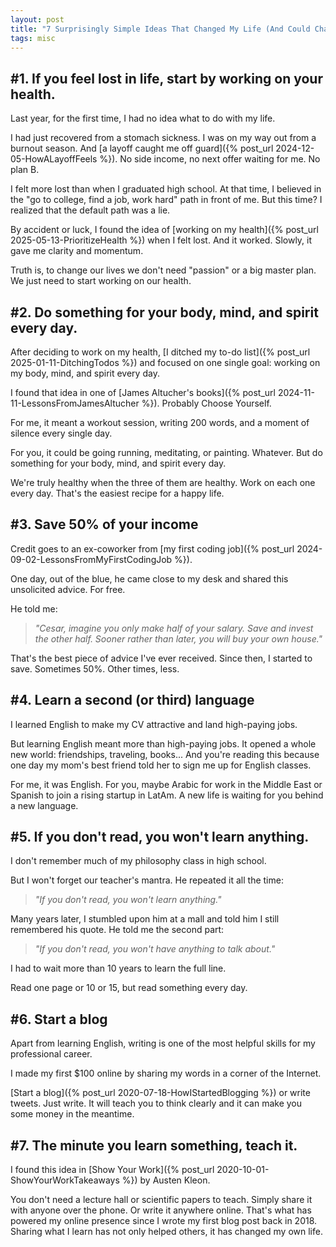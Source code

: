 ```yaml
---
layout: post
title: "7 Surprisingly Simple Ideas That Changed My Life (And Could Change Yours Too)"
tags: misc
---
```


## #1. If you feel lost in life, start by working on your health.

Last year, for the first time, I had no idea what to do with my life.

I had just recovered from a stomach sickness. I was on my way out from a burnout season. And [a layoff caught me off guard]({% post_url 2024-12-05-HowALayoffFeels %}). No side income, no next offer waiting for me. No plan B.

I felt more lost than when I graduated high school. At that time, I believed in the "go to college, find a job, work hard" path in front of me. But this time? I realized that the default path was a lie. 

By accident or luck, I found the idea of [working on my health]({% post_url 2025-05-13-PrioritizeHealth %}) when I felt lost. And it worked. Slowly, it gave me clarity and momentum.

Truth is, to change our lives we don't need "passion" or a big master plan. We just need to start working on our health.

## #2. Do something for your body, mind, and spirit every day.

After deciding to work on my health, [I ditched my to-do list]({% post_url 2025-01-11-DitchingTodos %}) and focused on one single goal: working on my body, mind, and spirit every day.

I found that idea in one of [James Altucher's books]({% post_url 2024-11-11-LessonsFromJamesAltucher %}). Probably Choose Yourself.

For me, it meant a workout session, writing 200 words, and a moment of silence every single day.

For you, it could be going running, meditating, or painting. Whatever. But do something for your body, mind, and spirit every day.

We're truly healthy when the three of them are healthy. Work on each one every day. That's the easiest recipe for a happy life.

## #3. Save 50% of your income

Credit goes to an ex-coworker from [my first coding job]({% post_url 2024-09-02-LessonsFromMyFirstCodingJob %}).

One day, out of the blue, he came close to my desk and shared this unsolicited advice. For free.

He told me:

> _"Cesar, imagine you only make half of your salary. Save and invest the other half. Sooner rather than later, you will buy your own house."_

That's the best piece of advice I've ever received. Since then, I started to save. Sometimes 50%. Other times, less.

## #4. Learn a second (or third) language

I learned English to make my CV attractive and land high-paying jobs.

But learning English meant more than high-paying jobs. It opened a whole new world: friendships, traveling, books... And you're reading this because one day my mom's best friend told her to sign me up for English classes.

For me, it was English. For you, maybe Arabic for work in the Middle East or Spanish to join a rising startup in LatAm. A new life is waiting for you behind a new language.

## #5. If you don't read, you won't learn anything.

I don't remember much of my philosophy class in high school.

But I won't forget our teacher's mantra. He repeated it all the time:

> _"If you don't read, you won't learn anything."_

Many years later, I stumbled upon him at a mall and told him I still remembered his quote. He told me the second part:

> _"If you don't read, you won't have anything to talk about."_

I had to wait more than 10 years to learn the full line. 

Read one page or 10 or 15, but read something every day.

## #6. Start a blog

Apart from learning English, writing is one of the most helpful skills for my professional career.

I made my first $100 online by sharing my words in a corner of the Internet.

[Start a blog]({% post_url 2020-07-18-HowIStartedBlogging %}) or write tweets. Just write. It will teach you to think clearly and it can make you some money in the meantime.

## #7. The minute you learn something, teach it.

I found this idea in [Show Your Work]({% post_url 2020-10-01-ShowYourWorkTakeaways %}) by Austen Kleon.

You don't need a lecture hall or scientific papers to teach. Simply share it with anyone over the phone. Or write it anywhere online. That's what has powered my online presence since I wrote my first blog post back in 2018. Sharing what I learn has not only helped others, it has changed my own life.
